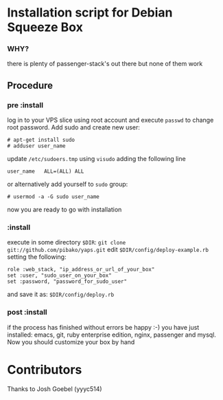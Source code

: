 # Installation script for Debian Squeeze Box

### WHY?

there is plenty of passenger-stack's out there but none of them work

## Procedure

### pre :install

log in to your VPS slice using root account and
execute ```passwd``` to change root password.
Add sudo and create new user:

    # apt-get install sudo
    # adduser user_name

update ```/etc/sudoers.tmp``` using ```visudo``` adding the following line

    user_name   ALL=(ALL) ALL

or alternatively add yourself to ```sudo``` group:

    # usermod -a -G sudo user_name

now you are ready to go with installation

### :install

execute in some directory ```$DIR```:
```git clone git://github.com/pibako/yaps.git```
edit ```$DIR/config/deploy-example.rb``` setting the following:

    role :web_stack, "ip_address_or_url_of_your_box"
    set :user, "sudo_user_on_your_box"
    set :password, "password_for_sudo_user"

and save it as: ```$DIR/config/deploy.rb```

### post :install

if the process has finished without errors be happy :-)
you have just installed: emacs, git, ruby enterprise edition, nginx,
passenger and mysql.
Now you should customize your box by hand

# Contributors

Thanks to Josh Goebel (yyyc514)

